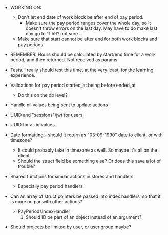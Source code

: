 * WORKING ON:
  - Don't let end date of work block be after end of pay period.
    - Make sure the pay period ranges cover the whole day, so it doesn't throw errors on the last day.
      May have to do make last day go to 11:59? not sure.
  - Make sure that start cannot be after end for both work blocks and pay periods

* REMEMBER: Hours should be calculated by start/end time for a work period, and
then returned. Not received as params

* Tests. I really should test this time, at the very least, for the learning experience.

* Validations for pay period started_at being before ended_at
  - Do this on the db level?

* Handle nil values being sent to update actions

* UUID and "sessions"/jwt for users.

* UUID for all id values.

* Date formatting - should it return as "03-09-1990" date to client, or with timezone?
  - It could probably take in timezone as well. So maybe it's all on the client.
  - Should the struct field be something else? Or does this save a lot of trouble?

* Shared functions for similar actions in stores and handlers
  - Especially pay period handlers

* Can an array of struct pointers be passed into index handlers, so that it is more
on par with other actions?
  - PayPeriodsIndexHandler
    1. Should ID be part of an object instead of an argument?

* Should projects be limited by user, or user group maybe?
